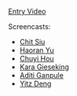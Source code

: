 [Entry Video]() 

Screencasts:
* [Chit Siu](https://youtu.be/HefdNmRew6E)
* [Haoran Yu]()
* [Chuyi Hou]()
* [Kara Gieseking]()
* [Aditi Ganpule]()
* [Yitz Deng]()

